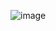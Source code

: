 
![image](https://github.com/Darkdoomsday/PruebaFinal.OpcionB/assets/140026173/0e987bb3-d277-4005-a18f-fac1d9ed1b24)
